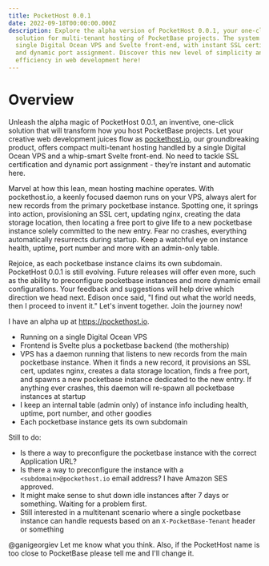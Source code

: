 ```yaml
---
title: PocketHost 0.0.1
date: 2022-09-18T00:00:00.000Z
description: Explore the alpha version of PocketHost 0.0.1, your one-click
  solution for multi-tenant hosting of PocketBase projects. The system runs on a
  single Digital Ocean VPS and Svelte front-end, with instant SSL certification
  and dynamic port assignment. Discover this new level of simplicity and
  efficiency in web development here!
---
```


# Overview

Unleash the alpha magic of PocketHost 0.0.1, an inventive, one-click solution that will transform how you host PocketBase projects. Let your creative web development juices flow as [pockethost.io](https://pockethost.io), our groundbreaking product, offers compact multi-tenant hosting handled by a single Digital Ocean VPS and a whip-smart Svelte front-end. No need to tackle SSL certification and dynamic port assignment - they’re instant and automatic here.

Marvel at how this lean, mean hosting machine operates. With pockethost.io, a keenly focused daemon runs on your VPS, always alert for new records from the primary pocketbase instance. Spotting one, it springs into action, provisioning an SSL cert, updating nginx, creating the data storage location, then locating a free port to give life to a new pocketbase instance solely committed to the new entry. Fear no crashes, everything automatically resurrects during startup. Keep a watchful eye on instance health, uptime, port number and more with an admin-only table.

Rejoice, as each pocketbase instance claims its own subdomain. PocketHost 0.0.1 is still evolving. Future releases will offer even more, such as the ability to preconfigure pocketbase instances and more dynamic email configurations. Your feedback and suggestions will help drive which direction we head next. Edison once said, "I find out what the world needs, then I proceed to invent it." Let's invent together. Join the journey now!

I have an alpha up at https://pockethost.io.

- Running on a single Digital Ocean VPS
- Frontend is Svelte plus a pocketbase backend (the mothership)
- VPS has a daemon running that listens to new records from the main pocketbase instance. When it finds a new record, it provisions an SSL cert, updates nginx, creates a data storage location, finds a free port, and spawns a new pocketbase instance dedicated to the new entry. If anything ever crashes, this daemon will re-spawn all pocketbase instances at startup
- I keep an internal table (admin only) of instance info including health, uptime, port number, and other goodies
- Each pocketbase instance gets its own subdomain

Still to do:

- Is there a way to preconfigure the pocketbase instance with the correct Application URL?
- Is there a way to preconfigure the instance with a `<subdomain>@pockethost.io` email address? I have Amazon SES approved.
- It might make sense to shut down idle instances after 7 days or something. Waiting for a problem first.
- Still interested in a multitenant scenario where a single pocketbase instance can handle requests based on an `X-PocketBase-Tenant` header or something

@ganigeorgiev Let me know what you think. Also, if the PocketHost name is too close to PocketBase please tell me and I'll change it.
